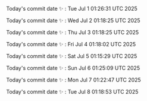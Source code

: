 Today's commit date ✨ : Tue Jul 1 01:26:31 UTC 2025 

Today's commit date ✨ : Wed Jul 2 01:18:25 UTC 2025 

Today's commit date ✨ : Thu Jul 3 01:18:25 UTC 2025 

Today's commit date ✨ : Fri Jul 4 01:18:02 UTC 2025 

Today's commit date ✨ : Sat Jul 5 01:15:29 UTC 2025 

Today's commit date ✨ : Sun Jul 6 01:25:09 UTC 2025 

Today's commit date ✨ : Mon Jul 7 01:22:47 UTC 2025 

Today's commit date ✨ : Tue Jul 8 01:18:53 UTC 2025 

